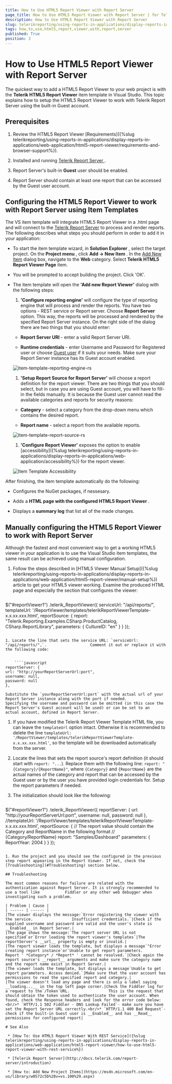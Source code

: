```yaml
---
title: How to Use HTML5 Report Viewer with Report Server
page_title: How to Use HTML5 Report Viewer with Report Server | for Telerik Reporting Documentation
description: How to Use HTML5 Report Viewer with Report Server
slug: telerikreporting/using-reports-in-applications/display-reports-in-applications/web-application/html5-report-viewer/how-to-use-html5-report-viewer-with-report-server
tags: how,to,use,html5,report,viewer,with,report,server
published: True
position: 3
---
```


# How to Use HTML5 Report Viewer with Report Server



The quickest way to add a HTML5 Report Viewer to your web project is with the         __Telerik HTML5 Report Viewer__  item template in Visual Studio.         This topic explains how to setup the HTML5 Report Viewer to work with Telerik Report Server using the built-in Guest account.       

## Prerequisites

1. Review the HTML5 Report Viewer [Requirements]({%slug telerikreporting/using-reports-in-applications/display-reports-in-applications/web-application/html5-report-viewer/requirements-and-browser-support%}).             

1. Installed and running                [Telerik Report Server ](https://docs.telerik.com/report-server/introduction) .             

1. Report Server's built-in __Guest__  user should be enabled.             

1. Report Server should contain at least one report that can be accessed by the Guest user account.             

## Configuring the HTML5 Report Viewer to work with Report Server using Item Templates

The VS item template will integrate HTML5 Report Viewer in a .html page           and will connect to the            [Telerik Report Server](https://docs.telerik.com/report-server/introduction)            to process and render reports.           The following describes what steps you should perform in order to add it in your application:         

* To start the item template wizard, in __Solution Explorer__ , select the target project. On the               __Project menu__ , click __Add -> New Item__ . In the                [Add New Item](https://msdn.microsoft.com/en-us/library/w0572c5b%28v=vs.100%29.aspx)                dialog box, navigate to the __Web__  category. Select __Telerik HTML5 Report Viewer Page__  item.             

* You will be prompted to accept building the project. Click 'OK'.             

* The item template will open the __'Add new Report Viewer'__  dialog with the following steps:             

   1. __'Configure reporting engine'__  will configure the type of reporting engine that will process and render the reports.                   You have two options - REST service or Report server. Choose __Report Server__  option. This way, the reports will be                   processed and rendered by the specified Report Server instance. On the right side of the dialog there are two things that you should enter:                 

   + __Report Server URI__  - enter a valid Report Server URI.                     

   + __Runtime credentials__  - enter Username and Password for Registered user or choose                        [Guest user](https://docs.telerik.com/report-server/implementer-guide/user-management/guest-user)  if it suits your needs. Make sure your Report Server instance has its Guest account enabled.                       

  ![item-template-reporting-engine-rs](images/item-template-reporting-engine-rs.png)

   1. __'Setup Report Source for Report Server'__  will choose a report definition for the report viewer. There are two things                   that you should select, but in case you are using Guest account, you will have to fill-in the fields manually. It is because the Guest user                   cannot read the available categories and reports for security reasons:                 

   + __Category__  - select a category from the drop-down menu which contains the desired report.                     

   + __Report name__  - select a report from the available reports.                       

  ![item-template-report-source-rs](images/item-template-report-source-rs.png)

   1. __'Configure Report Viewer'__  exposes the option to enable                   [accessibility]({%slug telerikreporting/using-reports-in-applications/display-reports-in-applications/web-application/accessibility%}) for the report viewer.                   

  ![Item Template Accessibility](images/item-template-accessibility.png)

After finishing, the item template automatically do the following:         

* Configures the NuGet packages, if nessesary.             

* Adds a __HTML page with the configured HTML5 Report Viewer__ .             

* Displays a __summary log__  that list all of the made changes.             

## Manually configuring the HTML5 Report Viewer to work with Report Server

Although the fastest and most convenient way to get a working HTML5 viewer in your application is to use the Visual Studio item templates,           the same result can be achieved using manual configuration.         

1. Follow the steps described in [HTML5 Viewer Manual Setup]({%slug telerikreporting/using-reports-in-applications/display-reports-in-applications/web-application/html5-report-viewer/manual-setup%}) article to get your HTML5 viewer working.                   Examine the produced HTML page and especially the section that configures the viewer:                 

    
    ````javascript
$("#reportViewer1")
.telerik_ReportViewer({
serviceUrl: "/api/reports/",
templateUrl: '/ReportViewer/templates/telerikReportViewerTemplate-x.x.xx.xxx.html',
reportSource: {
report: "Telerik.Reporting.Examples.CSharp.ProductCatalog, CSharp.ReportLibrary",
parameters: {
CultureID: "en"
}
}
});
````

1. Locate the line that sets the service URL: `serviceUrl: "/api/reports/",`.                   Comment it out or replace it with the following code:                 

    
    ````javascript
reportServer: {
url: "http://yourReportServerUrl:port",
username: null,
password: null
},
````

    Substitute the `yourReportServerUrl:port` with the actual url of your Report Server instance along with the port if needed.                   Specifying the username and password can be omitted (in this case the Report Server's Guest account will be used) or can be set to an                   actual account, defined in Report Server.                 

1. If you have modified the Telerik Report Viewer Template HTML file, you can leave the `templateUrl` option intact.                   Otherwise it is recommended to delete the line `templateUrl: '/ReportViewer/templates/telerikReportViewerTemplate-x.x.xx.xxx.html'`,                   so the template will be downloaded automatically from the server.                 

1. Locate the lines that sets the report source's report definition (it should start with `report: "...`).                   Replace them with the following line: `report: "{Category}/{ReportName}"`,                   where `{Category}` and `{ReportName}` are the actual names of the category and report that can be accessed                   by the Guest user or by the user you have provided login credentials for.                     Setup the report parameters if needed.                 

1. The initialization should look like the following:                 

    
    ````javascript
$("#reportViewer1")
.telerik_ReportViewer({
reportServer: {
url: "http://yourReportServerUrl:port",
username: null,
password: null
},
//templateUrl: '/ReportViewer/templates/telerikReportViewerTemplate-x.x.xx.xxx.html',
reportSource: {
// The report value should contain the Category and ReportName in the following format
// {Category/ReportName}
report: "Samples/Dashboard"
parameters: {
ReportYear: 2004
}
}
});
````

1. Run the project and you should see the configured in the previous step report appearing in the Report Viewer. If not, check the                   [Troubleshooting](#Troubleshooting) section below.                 

## Troubleshooting

The most common reasons for failure are related with the authentication against Report Server. It is strongly recommended to use a tool like           Fiddler or any other web debugger when investigating such a problem.         

| Problem | Cause |
| ------ | ------ |
|The viewer displays the message:`Error registering the viewer with the service.                 Insufficient credentials.`|Check if the supplied username and password are valid and the user's state is __Enabled__ in Report Server.|
|The page shows the message:`The report server URL is not specified`or`Error loading the report viewer's templates`|The reportServer's __url__ property is empty or invalid.|
|The report viewer loads the template, but displays a message`"Error creating report instance`or`Unable to get report parameters.                 Report ' *Category* / *Report* ' cannot be resolved.`|Check again the report source's __report__ arguments and make sure the category name and the report name exist in Report Server.|
|The viewer loads the template, but displays a message`Unable to get report parameters. Access denied.`|Make sure that the user account has permissions to read the specified report and category.|
|The viewer doesn't load any page and there is only a label saying __loading...__ in the top left page corner.|Check the Fiddler log for a request to the`/Token`URL.                 This is the request that should obtain the token used to authenticate the user account. When found, check the Response headers and look for the error code below:<br/>* `HTTP/1.1 502 Fiddler - DNS Lookup Failed`- make sure you have set the Report Server URL correctly.<br/>* `HTTP/1.1 400 Bad Request`- check if the built-in Guest user is __Enabled__ and has __Read__ permissions for configured report|

# See Also

 * [How To: Use HTML5 Report Viewer With REST Service]({%slug telerikreporting/using-reports-in-applications/display-reports-in-applications/web-application/html5-report-viewer/how-to-use-html5-report-viewer-with-rest-service%})

 * [Telerik Report Server](http://docs.telerik.com/report-server/introduction)

 * [How to: Add New Project Items](https://msdn.microsoft.com/en-us/library/w0572c5b%28v=vs.100%29.aspx)


